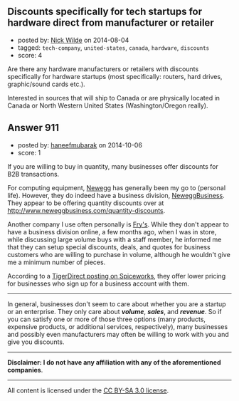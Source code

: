 ## Discounts specifically for tech startups for hardware direct from manufacturer or retailer

- posted by: [Nick Wilde](https://stackexchange.com/users/454046/nick-wilde) on 2014-08-04
- tagged: `tech-company`, `united-states`, `canada`, `hardware`, `discounts`
- score: 4

<p>Are there any hardware manufacturers or retailers with discounts specifically for hardware startups (most specifically: routers, hard drives, graphic/sound cards etc.). </p>

<p>Interested in sources that will ship to Canada or are physically located in Canada or North Western United States (Washington/Oregon really). </p>



## Answer 911

- posted by: [haneefmubarak](https://stackexchange.com/users/2619869/haneefmubarak) on 2014-10-06
- score: 1

<p>If you are willing to buy in quantity, many businesses offer discounts for B2B transactions.</p>

<p>For computing equipment, <a href="http://www.newegg.com/" rel="nofollow">Newegg</a> has generally been my go to (personal life). However, they do indeed have a business division, <a href="http://www.neweggbusiness.com/" rel="nofollow">NeweggBusiness</a>. They appear to be offering quantity discounts over at <a href="http://www.neweggbusiness.com/quantity-discounts" rel="nofollow">http://www.neweggbusiness.com/quantity-discounts</a>.</p>

<p>Another company I use often personally is <a href="http://www.frys.com/" rel="nofollow">Fry's</a>. While they don't appear to have a business division online, a few months ago, when I was in store, while discussing large volume buys with a staff member, he informed me that they can setup special discounts, deals, and quotes for business customers who are willing to purchase in volume, although he wouldn't give me a minimum number of pieces.</p>

<p>According to a <a href="http://community.spiceworks.com/topic/148777-the-benefits-of-having-a-business-account-with-tigerdirect" rel="nofollow">TigerDirect posting on Spiceworks</a>, they offer lower pricing for businesses who sign up for a business account with them.</p>

<hr>

<p>In general, businesses don't seem to care about whether you are a startup or an enterprise. They only care about <strong><em>volume</em></strong>, <strong><em>sales</em></strong>, and <strong><em>revenue</em></strong>. So if you can satisfy one or more of those three options (many products, expensive products, or additional services, respectively), many businesses and possibly even manufacturers may often be willing to work with you and give you discounts.</p>

<hr>

<p><strong>Disclaimer: I do not have any affiliation with any of the aforementioned companies</strong>.</p>




---

All content is licensed under the [CC BY-SA 3.0 license](https://creativecommons.org/licenses/by-sa/3.0/).
